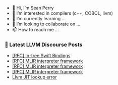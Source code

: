 - 👋 Hi, I’m Sean Perry
- 👀 I’m interested in compilers (c++, COBOL, llvm)
- 🌱 I’m currently learning ...
- 💞️ I’m looking to collaborate on ...
- 📫 How to reach me ...

<!---
s66perry/s66perry is a ✨ special ✨ repository because its `README.md` (this file) appears on your GitHub profile.
You can click the Preview link to take a look at your changes.
--->
### 📕 Latest LLVM Discourse Posts

<!-- DISCOURSE-LLVM:START -->
- [[RFC] In-tree Swift Bindings](https://discourse.llvm.org/t/rfc-in-tree-swift-bindings/63562#post_6)
- [[RFC] MLIR interpreter framework](https://discourse.llvm.org/t/rfc-mlir-interpreter-framework/63567#post_15)
- [[RFC] MLIR interpreter framework](https://discourse.llvm.org/t/rfc-mlir-interpreter-framework/63567#post_14)
- [[RFC] MLIR interpreter framework](https://discourse.llvm.org/t/rfc-mlir-interpreter-framework/63567#post_13)
- [Llvm JIT lookup error](https://discourse.llvm.org/t/llvm-jit-lookup-error/63601#post_1)
<!-- DISCOURSE-LLVM:END -->
